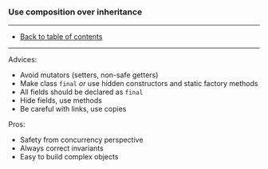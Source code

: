 ### Use composition over inheritance

---

* [Back to table of contents]()

---



Advices: 
* Avoid mutators (setters, non-safe getters)
* Make class ```final``` *or* use hidden constructors and static factory methods
* All fields should be declared as ```final```
* Hide fields, use methods
* Be careful with links, use copies

Pros:
* Safety from concurrency perspective
* Always correct invariants
* Easy to build complex objects